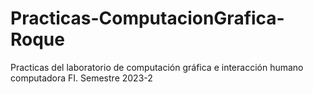 # Practicas-ComputacionGrafica-Roque
 Practicas del laboratorio de computación gráfica e interacción humano computadora FI. Semestre 2023-2
